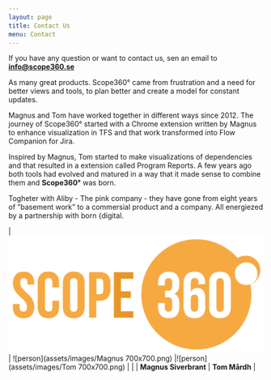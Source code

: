 ```yaml
---
layout: page
title: Contact Us
menu: Contact
---
```

If you have any question or want to contact us, sen an email to **[info@scope360.se](mailto:info@scope360.se)**


As many great products. Scope360° came from frustration and a need for better views and tools, to plan better and create a model for constant updates.

Magnus and Tom have worked together in different ways since 2012. The journey of Scope360° started with a Chrome extension written by Magnus to enhance visualization in TFS and that work transformed into Flow Companion for Jira.

Inspired by Magnus, Tom started to make visualizations of dependencies and that resulted in a extension called Program Reports. A few years ago both tools had evolved and matured in a way that it made sense to combine them and **Scope360°** was born.

Togheter with Aliby - The pink company - they have gone from eight years of ”basement work” to a commersial product and a company. All energiezed by a partnership with born {digital.

| ![logo](assets/images/logos/scope360logo.svg) | ![person](assets/images/Magnus 700x700.png) |![person](assets/images/Tom 700x700.png) |
| | **Magnus Siverbrant** | **Tom Mårdh** |
